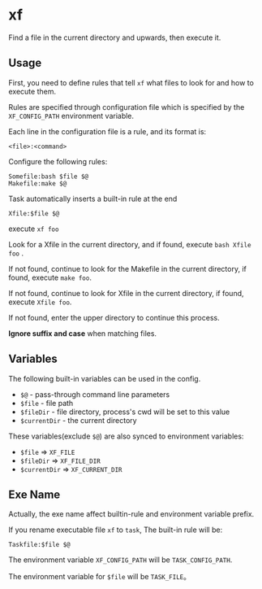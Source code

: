 # xf

Find a file in the current directory and upwards, then execute it.


## Usage

First, you need to define rules that tell `xf` what files to look for and how to execute them.

Rules are specified through configuration file which is specified by the `XF_CONFIG_PATH` environment variable.

Each line in the configuration file is a rule, and its format is:

```
<file>:<command>
```

Configure the following rules:

```
Somefile:bash $file $@
Makefile:make $@
```

Task automatically inserts a built-in rule at the end

```
Xfile:$file $@
```

execute `xf foo`

Look for a Xfile in the current directory, and if found, execute `bash Xfile foo` .

If not found, continue to look for the Makefile in the current directory, if found, execute `make foo`.

If not found, continue to look for Xfile in the current directory, if found, execute `Xfile foo`.

If not found, enter the upper directory to continue this process.
 
**Ignore suffix and case** when matching files.

## Variables


The following built-in variables can be used in the config.

- `$@` - pass-through command line parameters
- `$file` - file path
- `$fileDir` - file directory, process's cwd will be set to this value
- `$currentDir` - the current directory

These variables(exclude `$@`) are also synced to environment variables:

- `$file` => `XF_FILE`
- `$fileDir` => `XF_FILE_DIR`
- `$currentDir` => `XF_CURRENT_DIR`

## Exe Name

Actually, the exe name affect builtin-rule and environment variable prefix.

If you rename executable file `xf`  to `task`, The built-in rule will be:

```
Taskfile:$file $@
```

The environment variable `XF_CONFIG_PATH` will be `TASK_CONFIG_PATH`.

The environment variable for `$file` will be `TASK_FILE`。